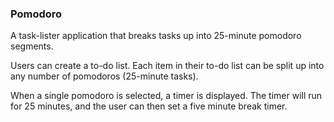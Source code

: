 ### Pomodoro

A task-lister application that breaks tasks up into 25-minute pomodoro segments.

Users can create a to-do list. Each item in their to-do list can be split up into any number of pomodoros (25-minute tasks).

When a single pomodoro is selected, a timer is displayed. The timer will run for 25 minutes, and the user can then set a five minute break timer.
